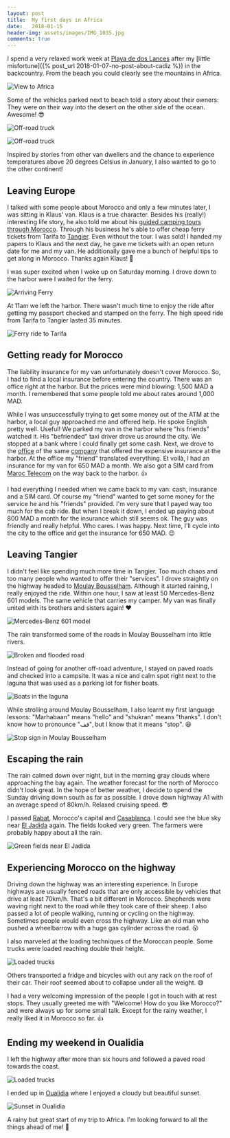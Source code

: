 ```yaml
---
layout: post
title:  My first days in Africa
date:   2018-01-15
header-img: assets/images/IMG_1035.jpg
comments: true
---
```


I spend a very relaxed work week at [Playa de dos Lances](https://www.google.com/maps/place/Playa+de+los+Lances/) after my [little misfortune]({% post_url 2018-01-07-no-post-about-cadiz %}) in the backcountry. From the beach you could clearly see the mountains in Africa.

![View to Africa](/assets/images/IMG_0993.jpg)

Some of the vehicles parked next to beach told a story about their owners: They were on their way into the desert on the other side of the ocean. Awesome! :sunglasses:

![Off-road truck](/assets/images/IMG_0992.jpg)

![Off-road truck](/assets/images/IMG_1012.jpg)

Inspired by stories from other van dwellers and the chance to experience temperatures above 20 degrees Celsius in January, I also wanted to go to the other continent!

## Leaving Europe

I talked with some people about Morocco and only a few minutes later, I was sitting in Klaus' van. Klaus is a true character. Besides his (really!) interesting life story, he also told me about his [guided camping tours through Morocco](http://marokko-campingtours.de/). Through his business he's able to offer cheap ferry tickets from Tarifa to [Tangier](http://marokko-campingtours.de/). Even without the tour. I was sold! I handed my papers to Klaus and the next day, he gave me tickets with an open return date for me and my van. He additionally gave me a bunch of helpful tips to get along in Morocco. Thanks again Klaus! :metal:

I was super excited when I woke up on Saturday morning. I drove down to the harbor were I waited for the ferry.

![Arriving Ferry](/assets/images/IMG_1018.jpg)

At 11am we left the harbor. There wasn't much time to enjoy the ride after getting my passport checked and stamped on the ferry. The high speed ride from Tarifa to Tangier lasted 35 minutes.

![Ferry ride to Tarifa](/assets/images/IMG_1022.jpg)

## Getting ready for Morocco

The liability insurance for my van unfortunately doesn't cover Morocco. So, I had to find a local insurance before entering the country. There was an office right at the harbor. But the prices were mind blowing: 1,500 MAD a month. I remembered that some people told me about rates around 1,000 MAD.

While I was unsuccessfully trying to get some money out of the ATM at the harbor, a local guy approached me and offered help. He spoke English pretty well. Useful! We parked my van in the harbor where "his friends" watched it. His "befriended" taxi driver drove us around the city. We stopped at a bank where I could finally get some cash. Next, we drove to the [office](https://www.google.com/maps/place/PANASSUR+-+Panafricaine+d'assurances/) of the same [company](http://www.panassur.ma/) that offered the expensive insurance at the harbor. At the office my "friend" translated everything. Et voilà, I had an insurance for my van for 650 MAD a month. We also got a SIM card from [Maroc Telecom](https://www.iam.ma) on the way back to the harbor. :+1:

I had everything I needed when we came back to my van: cash, insurance and a SIM card. Of course my "friend" wanted to get some money for the service he and his "friends" provided. I'm very sure that I payed way too much for the cab ride. But when I break it down, I ended up paying about 800 MAD a month for the insurance which still seems ok. The guy was friendly and really helpful. Who cares. I was happy. Next time, I'll cycle into the city to the office and get the insurance for 650 MAD. :wink:

## Leaving Tangier

I didn't feel like spending much more time in Tangier. Too much chaos and too many people who wanted to offer their "services". I drove straightly on the highway headed to [Moulay Bousselham](https://www.google.com/maps/place/Moulay+Bousselham,+Morocco/). Although it started raining, I really enjoyed the ride. Within one hour, I saw at least 50 Mercedes-Benz 601 models. The same vehicle that carries my camper. My van was finally united with its brothers and sisters again! :heart:

![Mercedes-Benz 601 model](/assets/images/IMG_1034.jpg)

The rain transformed some of the roads in Moulay Bousselham into little rivers.

![Broken and flooded road](/assets/images/IMG_1030.jpg)

Instead of going for another off-road adventure, I stayed on paved roads and checked into a campsite. It was a nice and calm spot right next to the laguna that was used as a parking lot for fisher boats.

![Boats in the laguna](/assets/images/IMG_1029.jpg)

While strolling around Moulay Bousselham, I also learnt my first language lessons: "Marhabaan" means "hello" and "shukran" means "thanks". I don't know how to pronounce "قف", but I know that it means "stop". :laughing:

![Stop sign in Moulay Bousselham](/assets/images/IMG_1035.jpg)

## Escaping the rain

The rain calmed down over night, but in the morning gray clouds where approaching the bay again. The weather forecast for the north of Morocco didn't look great. In the hope of better weather, I decide to spend the Sunday driving down south as far as possible. I drove down highway A1 with an average speed of 80km/h. Relaxed cruising speed. :sunglasses:

I passed [Rabat](https://www.google.com/maps/place/Rabat,+Morocco/), Morocco's capital and [Casablanca](https://www.google.com/maps/place/Casablanca,+Morocco/). I could see the blue sky near [El Jadida](https://www.google.com/maps/place/El+Jadida,+Morocco/) again. The fields looked very green. The farmers were probably happy about all the rain.

![Green fields near El Jadida](/assets/images/IMG_1052.jpg)

## Experiencing Morocco on the highway

Driving down the highway was an interesting experience. In Europe highways are usually fenced roads that are only accessible by vehicles that drive at least 70km/h. That's a bit different in Morocco. Shepherds were waving right next to the road while they took care of their sheep. I also passed a lot of people walking, running or cycling on the highway. Sometimes people would even cross the highway. Like an old man who pushed a wheelbarrow with a huge gas cylinder across the road. :open_mouth:

I also marveled at the loading techniques of the Moroccan people. Some trucks were loaded reaching double their height.

![Loaded trucks](/assets/images/IMG_1047.jpg)

Others transported a fridge and bicycles with out any rack on the roof of their car. Their roof seemed about to  collapse under all the weight. :sweat_smile:

I had a very welcoming impression of the people I got in touch with at rest stops. They usually greeted me with "Welcome! How do you like Morocco?" and were always up for some small talk. Except for the rainy weather, I really liked it in Morocco so far. :+1:

## Ending my weekend in Oualidia

I left the highway after more than six hours and followed a paved road towards the coast.

![Loaded trucks](/assets/images/IMG_1054.jpg)

I ended up in [Oualidia](https://www.google.com/maps/place/Oualidia,+Morocco/) where I enjoyed a cloudy but beautiful sunset.

![Sunset in Oualidia](/assets/images/IMG_1057.jpg)

A rainy but great start of my trip to Africa. I'm looking forward to all the things ahead of me! :sunrise:
